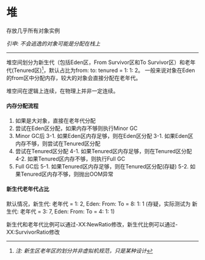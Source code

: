 # 堆

存放几乎所有对象实例

_引申: 不会逃逸的对象可能是分配在栈上_
***

堆空间划分为新生代（包括Eden区，From Survivor区和To Survivor区）和老年代(Tenured区)[^1]，默认占比为from: to: tenured = 1: 1: 2。
一般来说对象在Eden的from区中分配内存，较大的对象会直接分配在老年代。

堆空间在逻辑上连续，在物理上并非一定连续。


#### 内存分配流程
1. 如果是大对象，直接在老年代分配
2. 尝试在Eden区分配，如果内存不够则执行Minor GC
3. Minor GC后
    3-1. 如果Eden区内存足够，则在Eden区分配
    3-1. 如果Eden区内存不够，则尝试在Tenured区分配
4. 尝试在Tenured区分配
    4-1. 如果Tenured区内存足够，则在Tenured区分配
    4-2. 如果Tenured区内存不够，则执行Full GC
5. Full GC后
    5-1. 如果Tenured区内存足够，则在Tenured区分配(存疑)
    5-2. 如果Tenured区内存不够，则抛出OOM异常

#### 新生代老年代占比
默认情况，新生代: 老年代 = 1: 2, Eden: From: To = 8: 1: 1 
(存疑，实际测试为 新生代: 老年代 = 3: 7, Eden: From: To = 4: 1: 1)

新生代和老年代比例可以通过-XX:NewRatio修改，新生代比例可以通过-XX:SurvivorRatio修改

[^1]: *注: 新生区老年区的划分并非虚拟机规范，只是某种设计*
